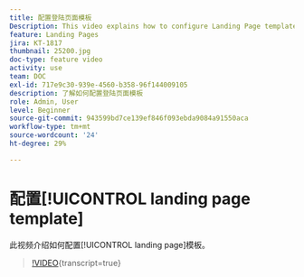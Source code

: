 ```yaml
---
title: 配置登陆页面模板
Description: This video explains how to configure Landing Page templates in Adobe Campaign Standard.
feature: Landing Pages
jira: KT-1817
thumbnail: 25200.jpg
doc-type: feature video
activity: use
team: DOC
exl-id: 717e9c30-939e-4560-b358-96f144009105
description: 了解如何配置登陆页面模板
role: Admin, User
level: Beginner
source-git-commit: 943599bd7ce139ef846f093ebda9084a91550aca
workflow-type: tm+mt
source-wordcount: '24'
ht-degree: 29%

---
```


# 配置[!UICONTROL landing page template]

此视频介绍如何配置[!UICONTROL landing page]模板。

>[!VIDEO](https://video.tv.adobe.com/v/25200/?learn=on){transcript=true}
